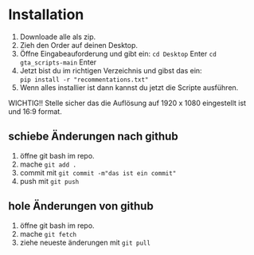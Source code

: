 # Installation
1. Downloade alle als zip.
2. Zieh den Order auf deinen Desktop.
3. Öffne Eingabeauforderung und gibt ein:
    `cd Desktop` Enter
    `cd gta_scripts-main` Enter
4. Jetzt bist du im richtigen Verzeichnis und gibst das ein:    
    `pip install -r "recommentations.txt"`
5. Wenn alles installier ist dann kannst du jetzt die Scripte ausführen.

WICHTIG!! Stelle sicher das die Auflösung auf 1920 x 1080 eingestellt ist und 16:9 format.



## schiebe Änderungen nach github

1. öffne git bash im repo.
2. mache `git add .`
3. commit mit `git commit -m"das ist ein commit"`
4. push mit `git push`


## hole Änderungen von github

1. öffne git bash im repo.
2. mache `git fetch`
3. ziehe neueste änderungen mit `git pull`
